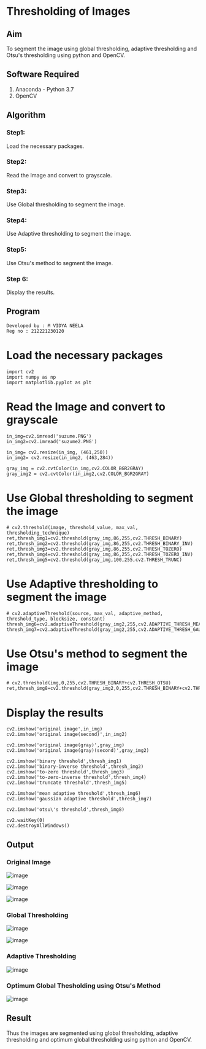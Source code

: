 # Thresholding of Images
## Aim
To segment the image using global thresholding, adaptive thresholding and Otsu's thresholding using python and OpenCV.

## Software Required
1. Anaconda - Python 3.7
2. OpenCV

## Algorithm

### Step1:
Load the necessary packages.

### Step2:
Read the Image and convert to grayscale.

### Step3:
Use Global thresholding to segment the image.

### Step4:
Use Adaptive thresholding to segment the image.

### Step5:
Use Otsu's method to segment the image.

### Step 6:
Display the results.


## Program

```
Developed by : M VIDYA NEELA
Reg no : 212221230120
```

# Load the necessary packages
```
import cv2
import numpy as np
import matplotlib.pyplot as plt
```


# Read the Image and convert to grayscale

```
in_img=cv2.imread('suzume.PNG')
in_img2=cv2.imread('suzume2.PNG')

in_img= cv2.resize(in_img, (461,250))
in_img2= cv2.resize(in_img2, (463,284))

gray_img = cv2.cvtColor(in_img,cv2.COLOR_BGR2GRAY)
gray_img2 = cv2.cvtColor(in_img2,cv2.COLOR_BGR2GRAY)
```




# Use Global thresholding to segment the image

```
# cv2.threshold(image, threshold_value, max_val, thresholding_technique)
ret,thresh_img1=cv2.threshold(gray_img,86,255,cv2.THRESH_BINARY)
ret,thresh_img2=cv2.threshold(gray_img,86,255,cv2.THRESH_BINARY_INV)
ret,thresh_img3=cv2.threshold(gray_img,86,255,cv2.THRESH_TOZERO)
ret,thresh_img4=cv2.threshold(gray_img,86,255,cv2.THRESH_TOZERO_INV)
ret,thresh_img5=cv2.threshold(gray_img,100,255,cv2.THRESH_TRUNC)
```


# Use Adaptive thresholding to segment the image

```
# cv2.adaptiveThreshold(source, max_val, adaptive_method, threshold_type, blocksize, constant)
thresh_img6=cv2.adaptiveThreshold(gray_img2,255,cv2.ADAPTIVE_THRESH_MEAN_C,cv2.THRESH_BINARY,11,2)
thresh_img7=cv2.adaptiveThreshold(gray_img2,255,cv2.ADAPTIVE_THRESH_GAUSSIAN_C,cv2.THRESH_BINARY,11,2)
```




# Use Otsu's method to segment the image 

```
# cv2.threshold(img,0,255,cv2.THRESH_BINARY+cv2.THRESH_OTSU)
ret,thresh_img8=cv2.threshold(gray_img2,0,255,cv2.THRESH_BINARY+cv2.THRESH_OTSU)
```


# Display the results
```
cv2.imshow('original image',in_img)
cv2.imshow('original image(second)',in_img2)

cv2.imshow('original image(gray)',gray_img)
cv2.imshow('original image(gray)(second)',gray_img2)

cv2.imshow('binary threshold',thresh_img1)
cv2.imshow('binary-inverse threshold',thresh_img2)
cv2.imshow('to-zero threshold',thresh_img3)
cv2.imshow('to-zero-inverse threshold',thresh_img4)
cv2.imshow('truncate threshold',thresh_img5)

cv2.imshow('mean adaptive threshold',thresh_img6)
cv2.imshow('gaussian adaptive threshold',thresh_img7)

cv2.imshow('otsu\'s threshold',thresh_img8)

cv2.waitKey(0)
cv2.destroyAllWindows()

```

## Output

### Original Image
![image](https://github.com/vidyaneela/Thresholding/assets/94169318/f48817c8-7598-43af-9237-a0a7623f8188)

![image](https://github.com/vidyaneela/Thresholding/assets/94169318/1fe47927-8647-4259-bf9e-06eccad98251)

![image](https://github.com/vidyaneela/Thresholding/assets/94169318/7c1d780b-de51-4307-aee7-dbe424f9c89b)


### Global Thresholding

![image](https://github.com/vidyaneela/Thresholding/assets/94169318/04306aa8-df2e-402c-be6a-66f8d4f82a18)

![image](https://github.com/vidyaneela/Thresholding/assets/94169318/c2696ed9-5765-449c-b69b-8d73f52ef1a8)


### Adaptive Thresholding

![image](https://github.com/vidyaneela/Thresholding/assets/94169318/22ad5da3-df1d-430a-ad02-2a725c986020)

### Optimum Global Thesholding using Otsu's Method

![image](https://github.com/vidyaneela/Thresholding/assets/94169318/cef21713-32a0-4b2c-b1d8-94e7a95f3db3)



## Result
Thus the images are segmented using global thresholding, adaptive thresholding and optimum global thresholding using python and OpenCV.

